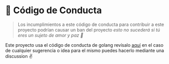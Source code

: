 # :receipt: Código de Conducta

> Los incumplimientos a este código de conducta para contribuir a este proyecto podrían causar un ban del proyecto _esto no sucederá si tú eres un sujeto de amor y paz :thinking:_

Este proyecto usa el código de conducta de golang revísalo [aquí](https://go.dev/conduct) en el caso de cualquier sugerencia o idea para el mismo puedes hacerlo mediante una discussion :v:
